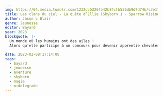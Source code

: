 ```yaml
---
img: https://64.media.tumblr.com/1232dc5326fb42b84cfb536db9d7d74b/c3e17c9b2cdc74c9-b1/s640x960/b9e7e146e31a52aa0e3f0415565aeb08b9ff0f1a.jpg
title: Les clans du ciel - La quête d’Ellie (Skyborn 1 - Sparrow Rising)
author: Jason L Blair
genre: Jeunesse
editor: Bayard
year: 2023
blockquote: |-
  Un monde où les humains ont des ailes !
  Alors qu’elle participe à un concours pour devenir apprentie chevaleresse, Ellie, une Moineau, rencontre le Corbeau Nox, un voleur. Malgré leurs différences, tous deux doivent s’unir pour rejoindre Thelantis, la capitale du royaume. Les voilà qui s’envolent pour une aventure pleine de magie, mais aussi de dangers. Car les gargouilles, ces monstres venus du ciel, ne sont jamais très loin…

date: 2023-02-08T17:14:00
tags:
  - bayard
  - jeunesse
  - aventure
  - skyborn
  - magie
  - middlegrade
---
```

